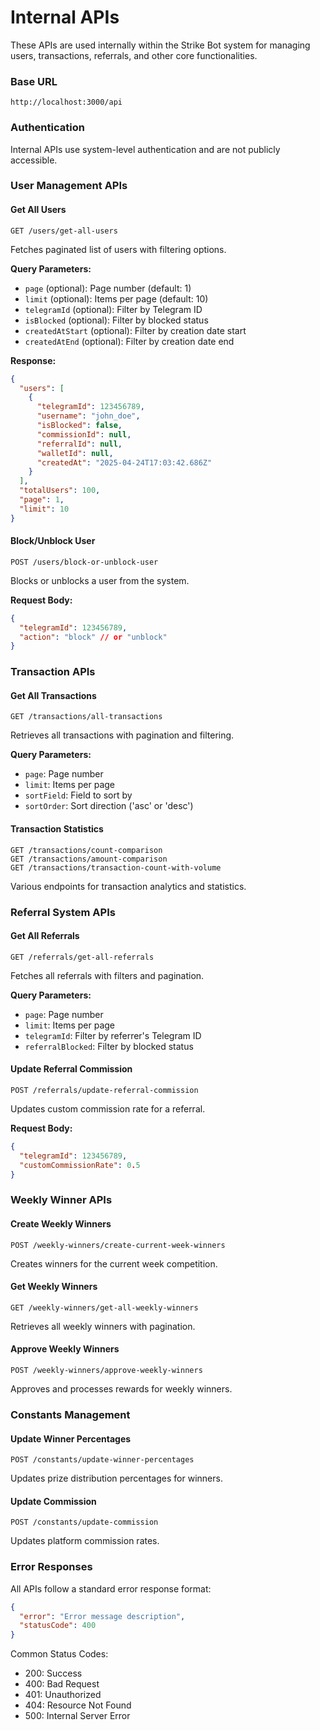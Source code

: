 # Internal APIs

These APIs are used internally within the Strike Bot system for managing users, transactions, referrals, and other core functionalities.

### Base URL

```
http://localhost:3000/api
```

### Authentication

Internal APIs use system-level authentication and are not publicly accessible.

### User Management APIs

#### Get All Users

```http
GET /users/get-all-users
```

Fetches paginated list of users with filtering options.

**Query Parameters:**

* `page` (optional): Page number (default: 1)
* `limit` (optional): Items per page (default: 10)
* `telegramId` (optional): Filter by Telegram ID
* `isBlocked` (optional): Filter by blocked status
* `createdAtStart` (optional): Filter by creation date start
* `createdAtEnd` (optional): Filter by creation date end

**Response:**

```json
{
  "users": [
    {
      "telegramId": 123456789,
      "username": "john_doe",
      "isBlocked": false,
      "commissionId": null,
      "referralId": null,
      "walletId": null,
      "createdAt": "2025-04-24T17:03:42.686Z"
    }
  ],
  "totalUsers": 100,
  "page": 1,
  "limit": 10
}
```

#### Block/Unblock User

```http
POST /users/block-or-unblock-user
```

Blocks or unblocks a user from the system.

**Request Body:**

```json
{
  "telegramId": 123456789,
  "action": "block" // or "unblock"
}
```

### Transaction APIs

#### Get All Transactions

```http
GET /transactions/all-transactions
```

Retrieves all transactions with pagination and filtering.

**Query Parameters:**

* `page`: Page number
* `limit`: Items per page
* `sortField`: Field to sort by
* `sortOrder`: Sort direction ('asc' or 'desc')

#### Transaction Statistics

```http
GET /transactions/count-comparison
GET /transactions/amount-comparison
GET /transactions/transaction-count-with-volume
```

Various endpoints for transaction analytics and statistics.

### Referral System APIs

#### Get All Referrals

```http
GET /referrals/get-all-referrals
```

Fetches all referrals with filters and pagination.

**Query Parameters:**

* `page`: Page number
* `limit`: Items per page
* `telegramId`: Filter by referrer's Telegram ID
* `referralBlocked`: Filter by blocked status

#### Update Referral Commission

```http
POST /referrals/update-referral-commission
```

Updates custom commission rate for a referral.

**Request Body:**

```json
{
  "telegramId": 123456789,
  "customCommissionRate": 0.5
}
```

### Weekly Winner APIs

#### Create Weekly Winners

```http
POST /weekly-winners/create-current-week-winners
```

Creates winners for the current week competition.

#### Get Weekly Winners

```http
GET /weekly-winners/get-all-weekly-winners
```

Retrieves all weekly winners with pagination.

#### Approve Weekly Winners

```http
POST /weekly-winners/approve-weekly-winners
```

Approves and processes rewards for weekly winners.

### Constants Management

#### Update Winner Percentages

```http
POST /constants/update-winner-percentages
```

Updates prize distribution percentages for winners.

#### Update Commission

```http
POST /constants/update-commission
```

Updates platform commission rates.

### Error Responses

All APIs follow a standard error response format:

```json
{
  "error": "Error message description",
  "statusCode": 400
}
```

Common Status Codes:

* 200: Success
* 400: Bad Request
* 401: Unauthorized
* 404: Resource Not Found
* 500: Internal Server Error
